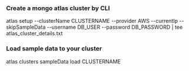 ### Create a mongo atlas cluster by CLI

atlas setup --clusterName CLUSTERNAME --provider AWS --currentIp --skipSampleData --username DB_USER --password DB_PASSWORD | tee atlas_cluster_details.txt

### Load sample data to your cluster
atlas clusters sampleData load CLUSTERNAME